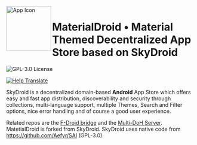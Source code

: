 <img align="left" width="120" height="120" src="https://github.com/redsolver/skydroid/raw/master/assets/icon/icon.png" alt="App Icon">

# MaterialDroid • Material Themed Decentralized App Store based on SkyDroid

![GPL-3.0 License](https://img.shields.io/github/license/redsolver/skydroid?style=for-the-badge)

[![Help Translate](https://weblate.bubu1.eu/widgets/skydroid/-/skydroid-app/287x66-black.png)](https://weblate.bubu1.eu/engage/skydroid/)


SkyDroid is a decentralized domain-based **Android** App Store which offers easy and fast app distribution, discoverability and security through collections, multi-language support, multiple Themes, Search and Filter options, nice error handling and of course a good user experience.

Related repos are the [F-Droid bridge](https://github.com/redsolver/skydroid-fdroid-bridge) and the [Multi-DoH Server](https://github.com/redsolver/multi-doh-server).
MatetialDroid is forked from SkyDroid.
SkyDroid uses native code from https://github.com/Aefyr/SAI (GPL-3.0).

